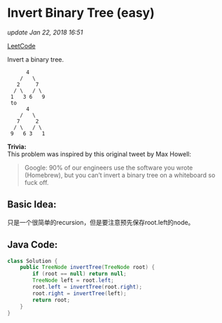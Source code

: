 # Invert Binary Tree \(easy\)

_update Jan 22, 2018 16:51_

[LeetCode](https://leetcode.com/problems/invert-binary-tree/description/)

Invert a binary tree.

```text
      4
    /   \
   2     7
  / \   / \
 1   3 6   9
 to
      4
    /   \
   7     2
  / \   / \
 9   6 3   1
```

**Trivia:**  
This problem was inspired by this original tweet by Max Howell:

> Google: 90% of our engineers use the software you wrote \(Homebrew\), but you can’t invert a binary tree on a whiteboard so fuck off.

## Basic Idea:

只是一个很简单的recursion，但是要注意预先保存root.left的node。

## Java Code:

```java
class Solution {
    public TreeNode invertTree(TreeNode root) {
        if (root == null) return null;
        TreeNode left = root.left;
        root.left = invertTree(root.right);
        root.right = invertTree(left);
        return root;
    }
}
```

